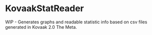 # KovaakStatReader
WIP - Generates graphs and readable statistic info based on csv files generated in Kovaak 2.0 The Meta.
